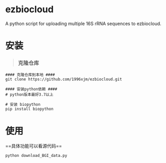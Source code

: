 # ezbiocloud
A python script for uploading multiple 16S rRNA sequences to ezbiocloud.
# 安装
> ### 克隆仓库
```shell
#### 克隆仓库到本地 ####
git clone https://github.com/1996xjm/ezbiocloud.git

#### 安装python依赖 ####
# python版本最好3.7以上

# 安装 biopython
pip install biopython

```

# 使用

==具体功能可以看源代码==

```shell
python download_BGI_data.py
```
